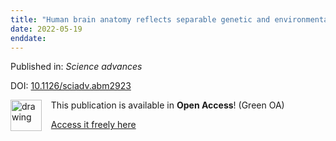 ```yaml
---
title: "Human brain anatomy reflects separable genetic and environmental components of socioeconomic status."
date: 2022-05-19
enddate:
---
```


Published in: *Science advances*

DOI: [10.1126/sciadv.abm2923](https://doi.org/10.1126/sciadv.abm2923)

<img src="https://upload.wikimedia.org/wikipedia/commons/thumb/9/90/Open_Access_logo_PLoS_white_green.svg/576px-Open_Access_logo_PLoS_white_green.svg.png" alt="drawing" width="50" align="left"/> &nbsp;&nbsp;&nbsp;This publication is available in **Open Access**! (Green OA)

&nbsp;&nbsp;&nbsp;[Access it freely here](https://www.ncbi.nlm.nih.gov/pmc/articles/PMC9116589
)

